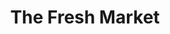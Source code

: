 ---
title: "The Fresh Market"
url: /atlanta/the-fresh-market-roswell-road-northeast/
shop: Supermarkt
---